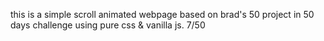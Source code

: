 this is a simple scroll animated webpage based on brad's 50 project in 50 days challenge using pure css & vanilla js.
7/50

